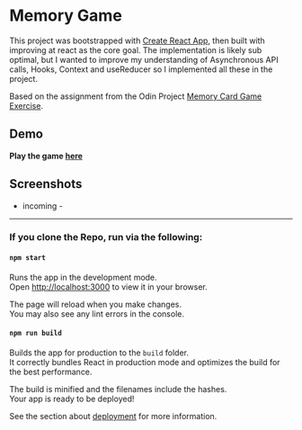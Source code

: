 # Memory Game

This project was bootstrapped with [Create React App](https://github.com/facebook/create-react-app), then built with improving at react as the core goal. The implementation is likely sub optimal, but I wanted to improve my understanding of Asynchronous API calls, Hooks, Context and useReducer so I implemented all these in the project.

Based on the assignment from the Odin Project [Memory Card Game Exercise](https://www.theodinproject.com/lessons/node-path-react-new-memory-card).

## Demo

**Play the game [here](https://devon-mcgrath-github.github.io/memory-game/)**

## Screenshots

- incoming -

---

### If you clone the Repo, run via the following:

#### `npm start`

Runs the app in the development mode.\
Open [http://localhost:3000](http://localhost:3000) to view it in your browser.

The page will reload when you make changes.\
You may also see any lint errors in the console.

#### `npm run build`

Builds the app for production to the `build` folder.\
It correctly bundles React in production mode and optimizes the build for the best performance.

The build is minified and the filenames include the hashes.\
Your app is ready to be deployed!

See the section about [deployment](https://facebook.github.io/create-react-app/docs/deployment) for more information.
